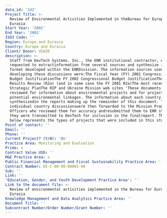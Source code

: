```yaml
---
data_id: '242'
Project Title: >-
  Review of Environmental Activities Implemented in theBureau for Europe &
  Eurasia
Start Year: '2002'
End Year: '2002'
ISO3 Code: ''
Region: Europe and Eurasia
Country: Europe and Eurasia
Client/ Donor: USAID
description: >-
  Staff from DevTech Systems. Inc., the ENR institutional contractor, were
  requested to extractinformation from several sources and synthesize it in a
  format developed within the ENRDivision. The information sources used in
  developing these discussions were:The Fiscal Year (FY) 2001 Congressional
  Budget JustificationThe FY 2002 Congressional Budget JustificationThe FY 2002
  Results Review (R2a) (and in some case the FY 2001 R2a)The most recent Mission
  Strategic PlanThe RIP and Ukraine Mission web sites 'These documents were
  reviewed for information about environmental projects and for projectsthat had
  potential environmental linkages. The information about each country was
  synthesizedin the reports making up the remainder of this document. The
  individual country discussionswere then forwarded to the Mission Program
  Officers who reviewed them for accuracy andresubmitted them to ENR staff where
  they were transmitted to DevTech for inclusion in the finalreport. The box
  below represents the types of projects that were included in this study
Point of contact: ''
Email: ''
Phone: ''
Current Project? (Y/N): 'No'
Practice Area: Monitoring and Evaluation
Prime: x
Contract Value USD: ''
M&E Practice Area: x
Public Financial Management and Fiscal Sustainability Practice Area: ''
Contract Number: EE-C-00-98-00001-00
Sub: ''
Link: ''
'Education, Gender, and Youth Development Practice Area': ''
Link to the document file: >-
  Review of environmental activities implemented in the Bureau for Europe &
  Eurasia
Knowledge Management and Data Analytics Practice Area: ''
Document Title: ''
Subcontract Number/Order Number/Grant Number: ''
---
```

